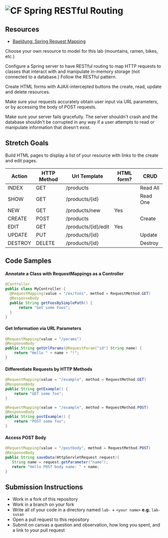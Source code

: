 # ![CF](http://i.imgur.com/7v5ASc8.png) Spring RESTful Routing

## Resources
* [Baeldung: Spring Request Mapping](http://www.baeldung.com/spring-requestmapping)

Choose your own resource to model for this lab (mountains, ramen, bikes, etc.)

Configure a Spring server to have RESTful routing to map HTTP requests to
classes that interact with and manipulate in-memory storage (not connected to
a database.) Follow the RESTful pattern.

Create HTML forms with AJAX-intercepted buttons the create, read, update and
delete resources.

Make sure your requests accurately obtain user input via URL parameters, or
by accessing the body of POST requests.

Make sure your server fails gracefully. The server shouldn't crash and the
database shouldn't be corrupted in any way if a user attempts to read or
manipulate information that doesn't exist.

## Stretch Goals
Build HTML pages to display a list of your resource with links to the create
and edit pages.

<table><thead>
<tr>
<th>Action</th>
<th>HTTP Method</th>
<th>Url Template</th>
<th>HTML form?</th>
<th>CRUD</th>
</tr>
</thead><tbody>
<tr>
<td>INDEX</td>
<td>GET</td>
<td>/products</td>
<td></td>
<td>Read All</td>
</tr>
<tr>
<td>SHOW</td>
<td>GET</td>
<td>/products/{id}</td>
<td></td>
<td>Read One</td>
</tr>
<tr>
<td>NEW</td>
<td>GET</td>
<td>/products/new</td>
<td>Yes</td>
<td></td>
</tr>
<tr>
<td>CREATE</td>
<td>POST</td>
<td>/products</td>
<td></td>
<td>Create</td>
</tr>
<tr>
<td>EDIT</td>
<td>GET</td>
<td>/products/{id}/edit</td>
<td>Yes</td>
<td></td>
</tr>
<tr>
<td>UPDATE</td>
<td>PUT</td>
<td>/products/{id}</td>
<td></td>
<td>Update</td>
</tr>
<tr>
<td>DESTROY</td>
<td>DELETE</td>
<td>/products/{id}</td>
<td></td>
<td>Destroy</td>
</tr>
</tbody></table>


## Code Samples
#### Annotate a Class with RequestMappings as a Controller
```java
@Controller
public class MyController {
  @RequestMapping(value = "/ex/foos", method = RequestMethod.GET)
  @ResponseBody
  public String getFoosBySimplePath() {
      return "Get some Foos";
  }
}
```

#### Get Information via URL Parameters
```java
@RequestMapping(value = "/params")
@ResponseBody
public String getUrlParams(@RequestParam("id") String name) {
    return "Hello " + name + "!";
}
```

#### Differentiate Requests by HTTP Methods
```java
@RequestMapping(value = "/example", method = RequestMethod.GET)
@ResponseBody
public String getExample() {
    return "GET some foo";
}

@RequestMapping(value = "/example", method = RequestMethod.POST)
@ResponseBody
public String postExample() {
    return "POST some foo";
}
```

#### Access POST Body
```java
@RequestMapping(value = "/postbody", method = RequestMethod.POST)
@ResponseBody
public String saveData(HttpServletRequest request){
   String name = request.getParameter("name");
   return "Hello POST body name: " + name;
}
```

## Submission Instructions
* Work in a fork of this repository
* Work in a branch on your fork
* Write all of your code in a directory named `lab-` + `<your name>` **e.g.** `lab-susan`
* Open a pull request to this repository
* Submit on canvas a question and observation, how long you spent, and a link to
  your pull request
